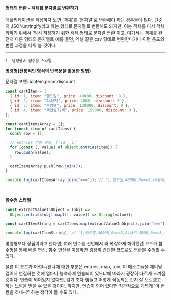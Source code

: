 #### 형태의 변환 - 객체를 문자열로 변환하기

애플리케이션을 작성하다 보면 '객체'를 '문자열'로 변환해야 하는 경우들이 많다.
단순히 JSON.stringify라고 하는 형태로 문자열로 변환해도 되지만,
이는 객체를 다시 객체화하기 위해서 '임시 저장하기 위한 객체 형태로 문자열 변환'이고,
여기서는 객체를 완전히 다른 형태의 문자열로
예를 들면, 엑셀 같은 csv 형태로 변환한다거나 이런 용도의 변환 과정을 다뤄 볼 것이다.

---

```
1. 명령형과 함수형 스타일
```

**명령형(전통적인 형식의 반복문을 활용한 방법)**

문자열 포맷: id,item,price,discount

```js
const cartItem = [
  { id: 1, item: "핸드밀", price: 40000, discount: 0 },
  { id: 2, item: "A4용지", price: 4000, discount: 0 },
  { id: 3, item: "수영복", price: 120000, discount: 0 },
  { id: 4, item: "색연필72색", price: 150000, discount: 0 },
];

const cartItemsArray = [];
for (const item of cartItems) {
  const row = [];

  // entries 반환 형태, ['id', 1]
  for (const [, value] of Object.entries(item)) {
    row.push(value);
  }

  cartItemsArray.push(row.join());
}

console.log(cartItemsArray.join("===")); // '1,핸드밀,40000,0===2,A4용지,4000,0===3,수영복,120000,0===4,색연필72색,150000,0'
```

<br />

**함수형 스타일**

```js
const extractValueInObject = (obj) =>
  Object.entries(obj).map(([, value]) => String(value));

const cartItemString = cartItems.map(extractValueInObject).join("===");

console.log(cartItemString); // '1,핸드밀,40000,0===2,A4용지,4000,0===3,수영복,120000,0===4,색연필72색,150000,0'
```

명령형보다 장점이라고 한다면, 여러 변수를 선언해서 꽤 복잡하게 해야했던 코드가
함수형을 통해 배열 연산, 함수 연산을 이용하면 굉장히 간단한 코드로도 변환을 수행할 수 있다.

물론 이 코드가 어렵냐/쉽냐에 대한 부분은
entries, map, join, 이 메소드들을 체이닝 걸어서 연결하는 것에 얼마나 능숙하게 연습되어 있느냐에 따라서 굉장히 다르게 느껴질 것이다. 연습이 되어있지 않다면, 읽기 조차 힘들고 어떻게 작동되는 건지 잘 모르겠고 하는 느낌을 받을 수 있을 것이다.
하지만, 연습이 되어 있다면 직관적으로 가볍게 '아 변환을 하내~?' 하는 생각이 들 수도 있다.
